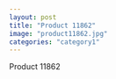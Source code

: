 ```yaml
---
layout: post
title: "Product 11862"
image: "product11862.jpg"
categories: "category1"
---
```

Product 11862
